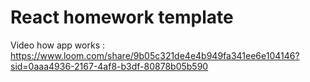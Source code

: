 # React homework template

Video how app works : https://www.loom.com/share/9b05c321de4e4b949fa341ee6e104146?sid=0aaa4936-2167-4af8-b3df-80878b05b590
